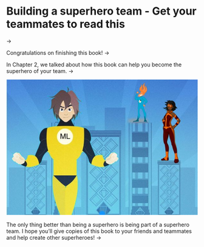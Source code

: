 # Building a superhero team - Get your teammates to read this
->

Congratulations on finishing this book!
->

In Chapter 2, we talked about how this book can help you become the superhero of your team.
->

![img](../imgs/C58_01.png)

The only thing better than being a superhero is being part of a superhero team. I hope you’ll give copies of this book to your friends and teammates and help create other superheroes!
->
